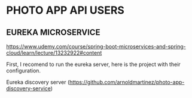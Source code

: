 # PHOTO APP API USERS 

## EUREKA MICROSERVICE
https://www.udemy.com/course/spring-boot-microservices-and-spring-cloud/learn/lecture/13232922#content

First, I recomend to run the eureka server, here is the project with their configuration.

Eureka discovery server (https://github.com/arnoldmartinez/photo-app-discovery-service)
